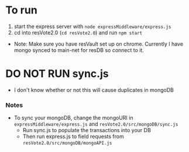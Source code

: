 # To run
1. start the express server with `node expressMiddleware/express.js`
2. cd into resVote2.0 (`cd resVote2.0`) and run `npm start`

* Note: Make sure you have resVault set up on chrome. Currently I have mongo synced to main-net for resDB so connect to it.

# DO NOT RUN sync.js
* I don't know whether or not this will cause duplicates in mongoDB

### Notes
* To sync your mongoDB, change the mongoURI in `expressMiddleware/express.js` and `resVote2.0/src/mongoDB/sync.js`
  - Run sync.js to populate the transactions into your DB
  - Then run express.js to field requests from `resVote2.0/src/mongoDB/mongoAPI.js`
